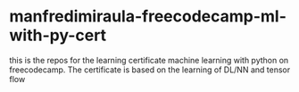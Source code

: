 # manfredimiraula-freecodecamp-ml-with-py-cert
this is the repos for the learning certificate machine learning with python on freecodecamp. The certificate is based on the learning of DL/NN and tensor flow
